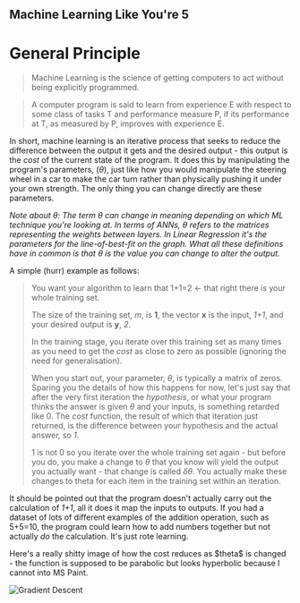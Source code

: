## Machine Learning Like You're 5

# General Principle
> Machine Learning is the science of getting computers to act without being
> explicitly programmed.


> A computer program is said to learn from experience E with respect to some
> class of tasks T and performance measure P, if its performance at T, as
> measured by P, improves with experience E.

In short, machine learning is an iterative process that seeks to reduce the difference
between the output it gets and the desired output - this output is the *cost*
of the current state of the program. It does this by manipulating the program's parameters, ($\theta$),
just like how you would manipulate the steering wheel in a car to make the car turn rather than
physically pushing it under your own strength. The only thing you can change directly are these parameters.


*Note about $\theta$: The term $\theta$ can change in meaning depending on which ML technique you're looking at.
In terms of ANNs, $\theta$ refers to the matrices representing the weights between layers. In Linear Regression it's
the parameters for the line-of-best-fit on the graph. What all these definitions have in common is that $\theta$
is the value you can change to alter the output.*


A simple (hurr) example as follows:

> You want your algorithm to learn that 1+1=2 <- that right there is your whole training set.
>
> The size of the training set, *m*, is **1**, the vector **x** is the input, *1+1*, and your desired output is **y**, *2*.
>
> In the training stage, you iterate over this training set as many times as you need to get the *cost*
> as close to zero as possible (ignoring the need for generalisation).
>
> When you start out, your parameter, $\theta$, is typically a matrix of zeros. Sparing you the details of how this
> happens for now, let's just say that after the very first iteration the *hypothesis*, or what your program thinks the
> answer is given $\theta$ and your inputs, is something retarded like 0. The *cost* function, the result of which that
> iteration just returned, is the difference between your hypothesis and the actual answer, so *1*.
>
> 1 is not 0 so you iterate over the whole training set again - but before you do, you make a change to $\theta$ that you
> know will yield the output you actually want - that change is called $\delta\theta$. You actually make these changes to
> theta for each item in the training set within an iteration.

It should be pointed out that the program doesn't actually carry out the calculation of *1+1*, all it does it map the inputs to outputs.
If you had a dataset of lots of different examples of the addition operation, such as 5+5=10, the program could learn how to add
numbers together but not actually *do* the calculation. It's just rote learning.

Here's a really shitty image of how the cost reduces as \$theta$ is changed - the function is supposed to be parabolic but looks hyperbolic because I cannot into MS Paint.

![Gradient Descent](https://raw.github.com/JustSomeBrosDoingScience/SCIENCE/develop/CS36110/grad_descent.png)
